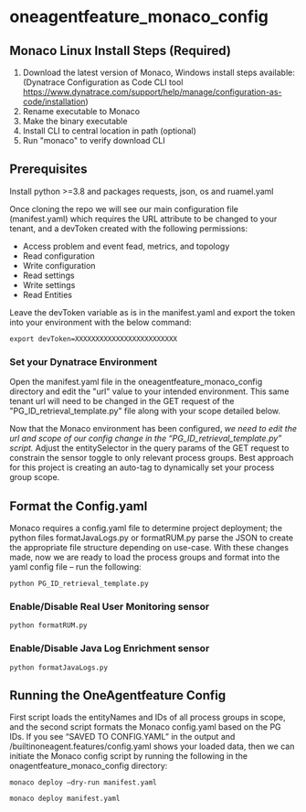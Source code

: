 # oneagentfeature_monaco_config

## Monaco Linux Install Steps (Required)
1. Download the latest version of Monaco, Windows install steps available: (Dynatrace Configuration as Code CLI tool https://www.dynatrace.com/support/help/manage/configuration-as-code/installation)
2. Rename executable to Monaco
3. Make the binary executable
4. Install CLI to central location in path (optional)
5. Run "monaco" to verify download CLI

## Prerequisites 
Install python >=3.8 and packages requests, json, os and ruamel.yaml

Once cloning the repo we will see our main configuration file (manifest.yaml) which requires the URL attribute to be changed to your tenant, and a devToken created with the following permissions:
-	Access problem and event fead, metrics, and topology
-	Read configuration
-	Write configuration
-	Read settings
-	Write settings
-	Read Entities

Leave the devToken variable as is in the manifest.yaml and export the token into your environment with the below command:

`export devToken=XXXXXXXXXXXXXXXXXXXXXXXXX`

### Set your Dynatrace Environment
Open the manifest.yaml file in the oneagentfeature_monaco_config directory and edit the "url" value to your intended environment. This same tenant url will need to be changed in the GET request of the "PG_ID_retrieval_template.py" file along with your scope detailed below.

Now that the Monaco environment has been configured, *we need to edit the url and scope of our config change in the “PG_ID_retrieval_template.py” script.* Adjust the entitySelector in the query params of the GET request to constrain the sensor toggle to only relevant process groups. Best approach for this project is creating an auto-tag to dynamically set your process group scope.

## Format the Config.yaml
Monaco requires a config.yaml file to determine project deployment; the python files formatJavaLogs.py or formatRUM.py parse the JSON to create the appropriate file structure depending on use-case. With these changes made, now we are ready to load the process groups and format into the yaml config file – run the following:

`python PG_ID_retrieval_template.py`

### Enable/Disable Real User Monitoring sensor
`python formatRUM.py`

### Enable/Disable Java Log Enrichment sensor
`python formatJavaLogs.py`

## Running the OneAgentfeature Config
First script loads the entityNames and IDs of all process groups in scope, and the second script formats the Monaco config.yaml based on the PG IDs. If you see “SAVED TO CONFIG.YAML” in the output and /builtinoneagent.features/config.yaml shows your loaded data, then we can initiate the Monaco config script by running the following in the onagentfeature_monaco_config directory:

`monaco deploy –dry-run manifest.yaml`

`monaco deploy manifest.yaml`


